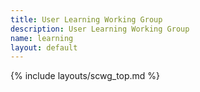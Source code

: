 ```yaml
---
title: User Learning Working Group
description: User Learning Working Group
name: learning
layout: default
---
```


{% include layouts/scwg_top.md %}
